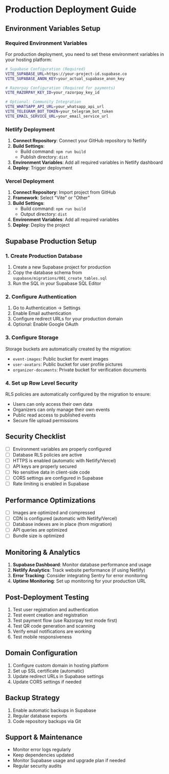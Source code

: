 # Production Deployment Guide

## Environment Variables Setup

### Required Environment Variables

For production deployment, you need to set these environment variables in your hosting platform:

```bash
# Supabase Configuration (Required)
VITE_SUPABASE_URL=https://your-project-id.supabase.co
VITE_SUPABASE_ANON_KEY=your_actual_supabase_anon_key

# Razorpay Configuration (Required for payments)
VITE_RAZORPAY_KEY_ID=your_razorpay_key_id

# Optional: Community Integration
VITE_WHATSAPP_API_URL=your_whatsapp_api_url
VITE_TELEGRAM_BOT_TOKEN=your_telegram_bot_token
VITE_EMAIL_SERVICE_URL=your_email_service_url
```

### Netlify Deployment

1. **Connect Repository**: Connect your GitHub repository to Netlify
2. **Build Settings**:
   - Build command: `npm run build`
   - Publish directory: `dist`
3. **Environment Variables**: Add all required variables in Netlify dashboard
4. **Deploy**: Trigger deployment

### Vercel Deployment

1. **Connect Repository**: Import project from GitHub
2. **Framework**: Select "Vite" or "Other"
3. **Build Settings**:
   - Build command: `npm run build`
   - Output directory: `dist`
4. **Environment Variables**: Add all required variables
5. **Deploy**: Deploy the project

## Supabase Production Setup

### 1. Create Production Database

1. Create a new Supabase project for production
2. Copy the database schema from `supabase/migrations/001_create_tables.sql`
3. Run the SQL in your Supabase SQL Editor

### 2. Configure Authentication

1. Go to Authentication → Settings
2. Enable Email authentication
3. Configure redirect URLs for your production domain
4. Optional: Enable Google OAuth

### 3. Configure Storage

Storage buckets are automatically created by the migration:

- `event-images`: Public bucket for event images
- `user-avatars`: Public bucket for user profile pictures
- `organizer-documents`: Private bucket for verification documents

### 4. Set up Row Level Security

RLS policies are automatically configured by the migration to ensure:

- Users can only access their own data
- Organizers can only manage their own events
- Public read access to published events
- Secure file upload permissions

## Security Checklist

- [ ] Environment variables are properly configured
- [ ] Database RLS policies are active
- [ ] HTTPS is enabled (automatic with Netlify/Vercel)
- [ ] API keys are properly secured
- [ ] No sensitive data in client-side code
- [ ] CORS settings are configured in Supabase
- [ ] Rate limiting is enabled in Supabase

## Performance Optimizations

- [ ] Images are optimized and compressed
- [ ] CDN is configured (automatic with Netlify/Vercel)
- [ ] Database indexes are in place (from migration)
- [ ] API queries are optimized
- [ ] Bundle size is optimized

## Monitoring & Analytics

1. **Supabase Dashboard**: Monitor database performance and usage
2. **Netlify Analytics**: Track website performance (if using Netlify)
3. **Error Tracking**: Consider integrating Sentry for error monitoring
4. **Uptime Monitoring**: Set up monitoring for your production URL

## Post-Deployment Testing

1. Test user registration and authentication
2. Test event creation and registration
3. Test payment flow (use Razorpay test mode first)
4. Test QR code generation and scanning
5. Verify email notifications are working
6. Test mobile responsiveness

## Domain Configuration

1. Configure custom domain in hosting platform
2. Set up SSL certificate (automatic)
3. Update redirect URLs in Supabase settings
4. Update CORS settings if needed

## Backup Strategy

1. Enable automatic backups in Supabase
2. Regular database exports
3. Code repository backups via Git

## Support & Maintenance

- Monitor error logs regularly
- Keep dependencies updated
- Monitor Supabase usage and upgrade plan if needed
- Regular security audits
